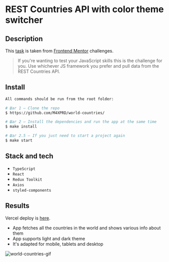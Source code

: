 # REST Countries API with color theme switcher

## Description

This [task](https://www.frontendmentor.io/challenges/rest-countries-api-with-color-theme-switcher-5cacc469fec04111f7b848ca) is taken from [Frontend Mentor](https://www.frontendmentor.io/) challenges.

> If you're wanting to test your JavaScript skills this is the challenge for you. Use whichever JS framework you prefer and pull data from the REST Countries API.

## Install

```sh
All commands should be run from the root folder:

# Шаг 1 — Clone the repo
$ https://github.com/M4XPRD/world-countries/

# Шаг 2 — Install the dependencies and run the app at the same time
$ make install

# Шаг 2.5 — If you just need to start a project again
$ make start
```

## Stack and tech

  - `TypeScript`
  - `React`
  - `Redux Toolkit`
  - `Axios`
  - `styled-components`

## Results

Vercel deploy is [here](https://world-countries-rhes7uyjq-m4xprd.vercel.app/).

  - App fetches all the countries in the world and shows various info about them
  - App supports light and dark theme
  - It's adapted for mobile, tablets and desktop

![world-countries-gif](https://github.com/M4XPRD/world-countries/assets/86636158/09d3b2ba-8044-4857-a692-941c341ddd25)

